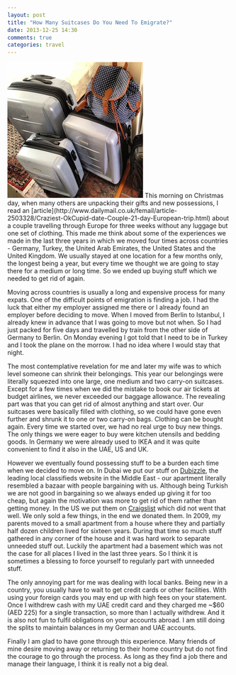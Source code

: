 ```yaml
---
layout: post
title: "How Many Suitcases Do You Need To Emigrate?"
date: 2013-12-25 14:30
comments: true
categories: travel
---
```

<img src="/img/post/suitcases.jpg" width="306" height="306" class="right" />
This morning on Christmas day, when many others are unpacking their gifts and new possessions, I read an [article](http://www.dailymail.co.uk/femail/article-2503328/Craziest-OkCupid-date-Couple-21-day-European-trip.html) about a couple travelling through Europe for three weeks without any luggage but one set of clothing. This made me think about some of the experiences we made in the last three years in which we moved four times across countries - Germany, Turkey, the United Arab Emirates, the United States and the United Kingdom. We usually stayed at one location for a few months only, the longest being a year, but every time we thought we are going to stay there for a medium or long time. So we ended up buying stuff which we needed to get rid of again.

Moving across countries is usually a long and expensive process for many expats. One of the difficult points of emigration is finding a job. I had the luck that either my employer assigned me there or I already found an employer before deciding to move. When I moved from Berlin to Istanbul, I already knew in advance that I was going to move but not when. So I had just packed for five days and travelled by train from the other side of Germany to Berlin. On Monday evening I got told that I need to be in Turkey and I took the plane on the morrow. I had no idea where I would stay that night.
<!-- more -->
The most contemplative revelation for me and later my wife was  to which level someone can shrink their belongings. This year our belongings were literally squeezed into one large, one medium and two carry-on suitcases. Except for a few times when we did the mistake to book our air tickets at budget airlines, we never exceeded our baggage allowance. The revealing part was that you can get rid of almost anything and start over. Our suitcases were basically filled with clothing, so we could have gone even further and shrunk it to one or two carry-on bags. Clothing can be bought again. Every time we started over, we had no real urge to buy new things. The only things we were eager to buy were kitchen utensils and bedding goods. In Germany we were already used to IKEA and it was quite convenient to find it also in the UAE, US and UK. 

However we eventually found possessing stuff to be a burden each time when we decided to move on. In Dubai we put our stuff on [Dubizzle](http://www.dubizzle.com/), the leading local classifieds website in the Middle East - our apartment literally resembled a bazaar with people bargaining with us. Although being Turkish we are not good in bargaining so we always ended up giving it for too cheap, but again the motivation was more to get rid of them rather than getting money. In the US we put them on [Craigslist](http://www.craigslist.org/) which did not went that well. We only sold a few things, in the end we donated them. In 2009, my parents moved to a small apartment from a house where they and partially half dozen children lived for sixteen years. During that time so much stuff gathered in any corner of the house and it was hard work to separate unneeded stuff out. Luckily the apartment had a basement which was not the case for all places I lived in the last three years. So I think it is sometimes a blessing to force yourself to regularly part with unneeded stuff.

The only annoying part for me was dealing with local banks. Being new in a country, you usually have to wait to get credit cards or other facilities. With using your foreign cards you may end up with high fees on your statement. Once I withdrew cash with my UAE credit card and they charged me ~$60 (AED 225) for a single transaction, so more than I actually withdrew. And it is also not fun to fulfil obligations on your accounts abroad. I am still doing the splits to maintain balances in my German and UAE accounts.

Finally I am glad to have gone through this experience. Many friends of mine desire moving away or returning to their home country but do not find the courage to go through the process. As long as they find a job there and manage their language, I think it is really not a big deal.